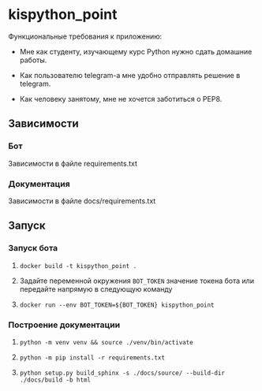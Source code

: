 # kispython_point

Функциональные требования к приложению:

- Мне как студенту, изучающему курс Python нужно сдать домашние работы.

- Как пользователю telegram-а мне удобно отправлять решение в telegram.

- Как человеку занятому, мне не хочется заботиться о PEP8.

## Зависимости

### Бот

Зависимости в файле requirements.txt

### Документация

Зависимости в файле docs/requirements.txt

## Запуск

### Запуск бота

1. `docker build -t kispython_point .`

2. Задайте переменной окружения `BOT_TOKEN` значение токена бота или передайте напрямую в следующую команду

3. `docker run --env BOT_TOKEN=${BOT_TOKEN} kispython_point`

### Построение документации

1. `python -m venv venv && source ./venv/bin/activate`

2. `python -m pip install -r requirements.txt`

3. `python setup.py build_sphinx -s ./docs/source/ --build-dir ./docs/build -b html`

